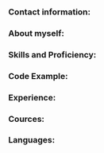 <div class="container-lg px-3 my-5 markdown-body">
<h3 id="contact-information">Contact information:</h3>
<h3 id="about-myself">Аbout myself:</h3>
<h3 id="skills">Skills and Proficiency:</h3>
<h3 id="сode">Code Example:</h3> 
<h3 id="experience">Experience:</h3>
<h3 id="сources">Cources:</h3>
<h3 id="Languages">Languages:</h3>